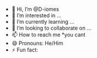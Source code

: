 - 👋 Hi, I’m @D-iomes
- 👀 I’m interested in ...
- 🌱 I’m currently learning ...
- 💞️ I’m looking to collaborate on ...
- 📫 How to reach me *you cant
- 😄 Pronouns: He/Him
- ⚡ Fun fact: 

<!---
D-iomes/D-iomes is a ✨ special ✨ repository because its `README.md` (this file) appears on your GitHub profile.
You can click the Preview link to take a look at your changes.
--->
